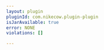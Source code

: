 ```yaml
---
layout: plugin
pluginId: com.nikecow.plugin-plugin
isJarAvailable: true
error: NONE
violations: []

---
```

